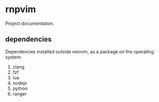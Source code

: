 
# rnpvim

Project documentation.

## dependencies

Dependencies installed outside neovim, as a package on the operating system:

1. clang
2. fzf
3. lua
4. nodejs
5. python
6. ranger

